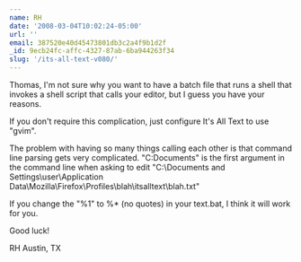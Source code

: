 ```yaml
---
name: RH
date: '2008-03-04T10:02:24-05:00'
url: ''
email: 387520e40d45473801db3c2a4f9b1d2f
_id: 9ecb24fc-affc-4327-87ab-6ba944263f34
slug: '/its-all-text-v080/'
---
```


Thomas, I'm not sure why you want to have a batch file that runs a shell that
invokes a shell script that calls your editor, but I guess you have your
reasons.

If you don't require this complication, just configure It's All Text to use
"gvim".

The problem with having so many things calling each other is that command line
parsing gets very complicated. "C:Documents" is the first argument in the
command line when asking to edit "C:\Documents and Settings\user\Application
Data\Mozilla\Firefox\Profiles\blah\itsalltext\blah.txt"

If you change the "%1" to %\* (no quotes) in your text.bat, I think it will
work for you.

Good luck!

RH Austin, TX
